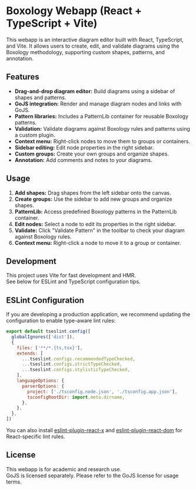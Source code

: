 # Boxology Webapp (React + TypeScript + Vite)

This webapp is an interactive diagram editor built with React, TypeScript, and Vite. It allows users to create, edit, and validate diagrams using the Boxology methodology, supporting custom shapes, patterns, and annotation.

## Features

- **Drag-and-drop diagram editor:** Build diagrams using a sidebar of shapes and patterns.
- **GoJS integration:** Render and manage diagram nodes and links with GoJS.
- **Pattern libraries:** Includes a PatternLib container for reusable Boxology patterns.
- **Validation:** Validate diagrams against Boxology rules and patterns using a custom plugin.
- **Context menu:** Right-click nodes to move them to groups or containers.
- **Sidebar editing:** Edit node properties in the right sidebar.
- **Custom groups:** Create your own groups and organize shapes.
- **Annotation:** Add comments and notes to your diagrams.

## Usage

1. **Add shapes:** Drag shapes from the left sidebar onto the canvas.
2. **Create groups:** Use the sidebar to add new groups and organize shapes.
3. **PatternLib:** Access predefined Boxology patterns in the PatternLib container.
4. **Edit nodes:** Select a node to edit its properties in the right sidebar.
5. **Validate:** Click "Validate Pattern" in the toolbar to check your diagram against Boxology rules.
6. **Context menu:** Right-click a node to move it to a group or container.

## Development

This project uses Vite for fast development and HMR.  
See below for ESLint and TypeScript configuration tips.

## ESLint Configuration

If you are developing a production application, we recommend updating the configuration to enable type-aware lint rules:

```js
export default tseslint.config([
  globalIgnores(['dist']),
  {
    files: ['**/*.{ts,tsx}'],
    extends: [
      ...tseslint.configs.recommendedTypeChecked,
      ...tseslint.configs.strictTypeChecked,
      ...tseslint.configs.stylisticTypeChecked,
    ],
    languageOptions: {
      parserOptions: {
        project: ['./tsconfig.node.json', './tsconfig.app.json'],
        tsconfigRootDir: import.meta.dirname,
      },
    },
  },
])
```

You can also install [eslint-plugin-react-x](https://github.com/Rel1cx/eslint-react/tree/main/packages/plugins/eslint-plugin-react-x) and [eslint-plugin-react-dom](https://github.com/Rel1cx/eslint-react/tree/main/packages/plugins/eslint-plugin-react-dom) for React-specific lint rules.

## License

This webapp is for academic and research use.  
GoJS is licensed separately. Please refer to the GoJS license for usage terms.
